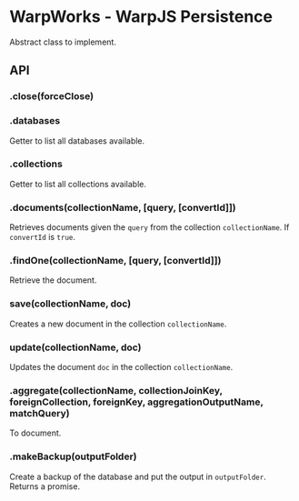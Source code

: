# WarpWorks - WarpJS Persistence

Abstract class to implement.

## API

### .close(forceClose)

### .databases

Getter to list all databases available.

### .collections

Getter to list all collections available.

### .documents(collectionName, [query, [convertId]])

Retrieves documents given the `query` from the collection `collectionName`. If
`convertId` is `true`.

### .findOne(collectionName, [query, [convertId]])

Retrieve the document.

### save(collectionName, doc)

Creates a new document in the collection `collectionName`.

### update(collectionName, doc)

Updates the document `doc` in the collection `collectionName`.

### .aggregate(collectionName, collectionJoinKey, foreignCollection, foreignKey, aggregationOutputName, matchQuery)

To document.

### .makeBackup(outputFolder)

Create a backup of the database and put the output in `outputFolder`. Returns a
promise.
